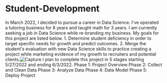 # Student-Development
In March 2022, I decided to pursue a career in Data Science. I've operated a tutoring business for 8 years and taught math for 3 years. I am currently seeking a job in Data Science while re-branding my business. My goals for this project are listed below. 1. Determine student deficiency in order to target specific needs for growth and predict outcomes. 2. Merge the student's evaluation with new Data Science skills to practice creating a project while marketing evidence of my growth to recruiters and potential clients.![Capture](https://user-images.githubusercontent.com/105477139/170617972-ebefc924-f3b9-4268-8945-25c8a7b6a8ac.JPG)
I plan to complete this project in 5 stages starting 5/27/2022 and ending 6/3/2022. 
Phase 1: Project Overview
Phase 2: Collect and Clean Data
Phase 3: Analyze Data
Phase 4: Data Model
Phase 5: Deploy Project
